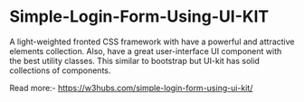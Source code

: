 # Simple-Login-Form-Using-UI-KIT
A light-weighted fronted CSS framework with have a powerful and attractive elements collection. Also, have a great user-interface UI component with the best utility classes. This similar to bootstrap but UI-kit has solid collections of components.

Read more:-
https://w3hubs.com/simple-login-form-using-ui-kit/
